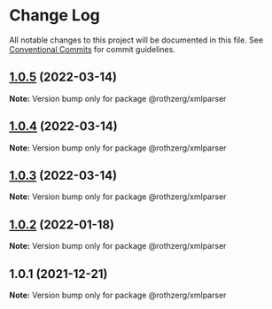 # Change Log

All notable changes to this project will be documented in this file.
See [Conventional Commits](https://conventionalcommits.org) for commit guidelines.

## [1.0.5](https://github.com/emrerothzerg/rothzerg/compare/@rothzerg/xmlparser@1.0.4...@rothzerg/xmlparser@1.0.5) (2022-03-14)

**Note:** Version bump only for package @rothzerg/xmlparser





## [1.0.4](https://github.com/emrerothzerg/rothzerg/compare/@rothzerg/xmlparser@1.0.3...@rothzerg/xmlparser@1.0.4) (2022-03-14)

**Note:** Version bump only for package @rothzerg/xmlparser





## [1.0.3](https://github.com/emrerothzerg/rothzerg/compare/@rothzerg/xmlparser@1.0.2...@rothzerg/xmlparser@1.0.3) (2022-03-14)

**Note:** Version bump only for package @rothzerg/xmlparser





## [1.0.2](https://github.com/emrerothzerg/rothzerg/compare/@rothzerg/xmlparser@1.0.1...@rothzerg/xmlparser@1.0.2) (2022-01-18)

**Note:** Version bump only for package @rothzerg/xmlparser





## 1.0.1 (2021-12-21)

**Note:** Version bump only for package @rothzerg/xmlparser

